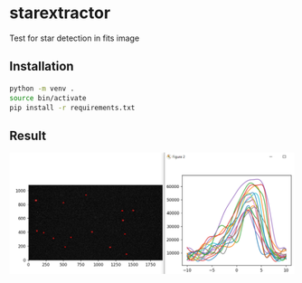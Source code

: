 # starextractor
Test for star detection in fits image

## Installation
```sh
python -m venv . 
source bin/activate
pip install -r requirements.txt
```
## Result
[![N|Result](https://github.com/air01a/starextractor/blob/main/doc/result.png?raw=true)]()
